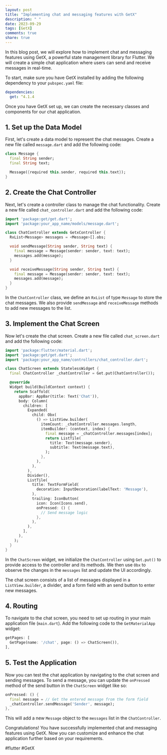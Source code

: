 ```yaml
---
layout: post
title: "Implementing chat and messaging features with GetX"
description: " "
date: 2023-09-29
tags: [GetX]
comments: true
share: true
---
```


In this blog post, we will explore how to implement chat and messaging features using GetX, a powerful state management library for Flutter. We will create a simple chat application where users can send and receive messages in real-time.

To start, make sure you have GetX installed by adding the following dependency to your `pubspec.yaml` file:

```yaml
dependencies:
  get: ^4.1.4
```

Once you have GetX set up, we can create the necessary classes and components for our chat application.

## 1. Set up the Data Model

First, let's create a data model to represent the chat messages. Create a new file called `message.dart` and add the following code:

```dart
class Message {
  final String sender;
  final String text;

  Message({required this.sender, required this.text});
}
```

## 2. Create the Chat Controller

Next, let's create a controller class to manage the chat functionality. Create a new file called `chat_controller.dart` and add the following code:

```dart
import 'package:get/get.dart';
import 'package:your_app_name/models/message.dart';

class ChatController extends GetxController {
  RxList<Message> messages = <Message>[].obs;

  void sendMessage(String sender, String text) {
    final message = Message(sender: sender, text: text);
    messages.add(message);
  }

  void receiveMessage(String sender, String text) {
    final message = Message(sender: sender, text: text);
    messages.add(message);
  }
}
```

In the `ChatController` class, we define an `RxList` of type `Message` to store the chat messages. We also provide `sendMessage` and `receiveMessage` methods to add new messages to the list.

## 3. Implement the Chat Screen

Now let's create the chat screen. Create a new file called `chat_screen.dart` and add the following code:

```dart
import 'package:flutter/material.dart';
import 'package:get/get.dart';
import 'package:your_app_name/controllers/chat_controller.dart';

class ChatScreen extends StatelessWidget {
  final ChatController _chatController = Get.put(ChatController());

  @override
  Widget build(BuildContext context) {
    return Scaffold(
      appBar: AppBar(title: Text('Chat')),
      body: Column(
        children: [
          Expanded(
            child: Obx(
              () => ListView.builder(
                itemCount: _chatController.messages.length,
                itemBuilder: (context, index) {
                  final message = _chatController.messages[index];
                  return ListTile(
                    title: Text(message.sender),
                    subtitle: Text(message.text),
                  );
                },
              ),
            ),
          ),
          Divider(),
          ListTile(
            title: TextFormField(
              decoration: InputDecoration(labelText: 'Message'),
            ),
            trailing: IconButton(
              icon: Icon(Icons.send),
              onPressed: () {
                // Send message logic
              },
            ),
          ),
        ],
      ),
    );
  }
}
```

In the `ChatScreen` widget, we initialize the `ChatController` using `Get.put()` to provide access to the controller and its methods. We then use `Obx` to observe the changes in the `messages` list and update the UI accordingly.

The chat screen consists of a list of messages displayed in a `ListView.builder`, a divider, and a form field with an send button to enter new messages.

## 4. Routing

To navigate to the chat screen, you need to set up routing in your main application file (`main.dart`). Add the following code to the `GetMaterialApp` widget:

```dart
getPages: [
  GetPage(name: '/chat', page: () => ChatScreen()),
],
```

## 5. Test the Application

Now you can test the chat application by navigating to the chat screen and sending messages. To send a message, you can update the `onPressed` method of the send button in the `ChatScreen` widget like so:

```dart
onPressed: () {
  final message = // Get the entered message from the form field
  _chatController.sendMessage('Sender', message);
},
```

This will add a new `Message` object to the `messages` list in the `ChatController`.

Congratulations! You have successfully implemented chat and messaging features using GetX. Now you can customize and enhance the chat application further based on your requirements.

#flutter #GetX